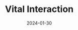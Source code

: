 ---  
layout: startup_page  
title: "Vital Interaction"  
id: "vitalinteraction.com"  
permalink: "/vitalinteractionvitalinteraction.com01302024/"  
website: "https://www.vitalinteraction.com/"  
funding_round: "Series A"  
funding_amount: "$15M"  
investors: "Next Coast Ventures, Michael Dearing, Walter Kortschak"  
about: "Vital Interaction modernizes patient communication in healthcare by using data and automation to create hyper-personalized outreach campaigns. Their platform improves patient engagement, reduces missed appointments, and enhances overall health outcomes through timely and relevant communication across multiple channels. This leads to better patient adherence to care plans and improved quality of life."  
markets: "Healthtech, Software Development, Software"  
hq: "Austin, Texas, United States"  
founded_year: "2009"  
linkedin: "https://www.linkedin.com/company/vital-interaction"  
twitter: "https://twitter.com/vitalinteract"  
instagram: ""  
facebook: "https://www.facebook.com/vitalinteraction"  
crunchbase: "https://www.crunchbase.com/organization/vital-interaction"  
pitchbook: "https://pitchbook.com/profiles/company/134547-13"  

date_display: "30-Jan-2024"  
date: "2024-01-30"

# SEO Optimization  
meta_title: "Vital Interaction - Series A Funding ($15M)"  
meta_description: "Vital Interaction, Vital Interaction modernizes patient communication in healthcare by using data and automation to create hyper-personalized outreach campaigns. Their p..."  
meta_keywords: "Vital Interaction, Healthtech, Software Development, Software, Series A funding"  
canonical_url: "https://startup.projectstartups.com/vitalinteractionvitalinteraction.com01302024/"  
---